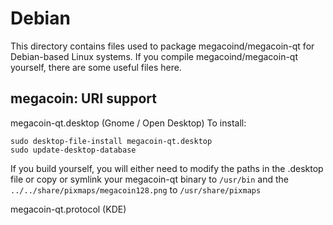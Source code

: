 
Debian
====================
This directory contains files used to package megacoind/megacoin-qt
for Debian-based Linux systems. If you compile megacoind/megacoin-qt yourself, there are some useful files here.

## megacoin: URI support ##


megacoin-qt.desktop  (Gnome / Open Desktop)
To install:

	sudo desktop-file-install megacoin-qt.desktop
	sudo update-desktop-database

If you build yourself, you will either need to modify the paths in
the .desktop file or copy or symlink your megacoin-qt binary to `/usr/bin`
and the `../../share/pixmaps/megacoin128.png` to `/usr/share/pixmaps`

megacoin-qt.protocol (KDE)

